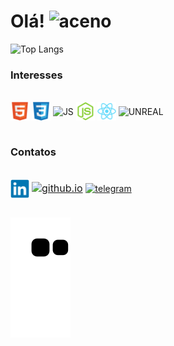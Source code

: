 # Olá! <img src="https://emojipedia-us.s3.amazonaws.com/source/noto-emoji-animations/344/waving-hand_medium-dark-skin-tone_1f44b-1f3fe_1f3fe.gif" width="35" height = "35" alt = "aceno">

![Top Langs](https://christiandoramo-readme-uzi8.vercel.app/api/top-langs/?username=christiandoramo&langs_count=8&theme=radical)

<div class = "tecnologias" style="display: inline_block">

### Interesses

<br><img title="HTML5" align="center" alt="HTML5" height="30" width="30" src="https://raw.githubusercontent.com/devicons/devicon/master/icons/html5/html5-original.svg"> <img title="CSS3" align="center" alt="CSS3" height="30" width="30" src="https://raw.githubusercontent.com/devicons/devicon/master/icons/css3/css3-original.svg"> <img title="JS" align="center" alt="JS" height="30" width="30" src="https://icon-library.com/images/javascript-icon-png/javascript-icon-png-23.jpg"> <img title="NODE.JS" align="center" alt="NODE.JS" height="30" width="30" src="https://raw.githubusercontent.com/devicons/devicon/master/icons/nodejs/nodejs-original.svg"> <img title="REACT" align="center" alt="REACT" height="30" width="30" src="https://raw.githubusercontent.com/devicons/devicon/master/icons/react/react-original.svg"> <img title="UNREAL" align="center" alt="UNREAL" height="30" width="30" src="https://i.pinimg.com/originals/8d/8e/7d/8d8e7dae5de37c62461aab48d7f3f5e7.png"><br><br></div>

<div class = "contatos" style="display: inline_block">

### Contatos

<br> 
<a title="https://www.linkedin.com/in/christian-oliveira-299795260/" target="_blank" href="https://www.linkedin.com/in/christian-oliveira-299795260/"><img align="center" alt="linkedin" height="30" width="30"  src="https://raw.githubusercontent.com/devicons/devicon/master/icons/linkedin/linkedin-original.svg"></a> <a target="_blank" href="https://christiandoramo.github.io/" style="font-size: 16px; text-align: center"><img align="center" alt="github.io" height="30" width="30" title="https://christiandoramo.github.io" src="https://github.githubassets.com/images/modules/logos_page/GitHub-Mark.png"></a> <a href="https://t.me/forbiddome" target="_blank"><img align="center" alt="telegram" height="30" width="30" title="telegram" src="https://cdn-icons-png.flaticon.com/512/2111/2111646.png"></a>
<br><br>

![Snake animation](https://github.com/christiandoramo/christiandoramo/blob/output/github-contribution-grid-snake.svg)

</div>
